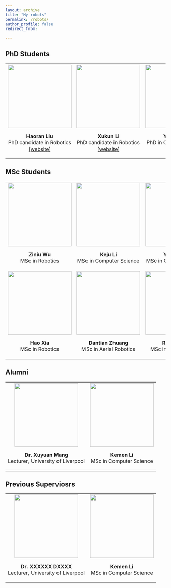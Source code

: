 ```yaml
---
layout: archive
title: "My robots"
permalink: /robots/
author_profile: false
redirect_from:

---
```

## PhD Students

<html>
    <table style="margin-left: auto; margin-right: auto; border: none">
        <tr style="border: none">
            <td style="border: none">
                <div align="center" id="member">
                <img src="/site/images/p7.png" width="200px">
                <p>
                <div align="center"><b>Haoran Liu</b></div>
                <div align="center">PhD candidate in Robotics</div> 
                <div align="center"><a href="https://robodd.github.io/site/">[website]</a></div> 
                </p>
                </div>
            </td>
            <td style="border: none">
                <div align="center" id="member">
                <img src="/site/images/p15.png" width="200px">
                <p>
                <div align="center"><b>Xukun Li</b></div>
                <div align="center">PhD candidate in Robotics</div>
                <div align="center"><a href="https://robodd.github.io/site/">[website]</a></div>
                </p>
                </div>
            </td>
            <td style="border: none">
                <div align="center" id="member">
                <img src="/site/images/p7.png" width="200px">
                <p>
                <div align="center"><b>Yutian Chu</b></div>
                <div align="center">PhD in Computer Science</div>
                <div align="center"><a href="https://robodd.github.io/site/">[website]</a></div>
                </p>
                </div>
            </td>
            <td style="border: none">
                <div align="center" id="member">
                <img src="/site/images/p7.png" width="200px">
                <p>
                <div align="center"><b>Xiaoyu Wan</b></div>
                <div align="center">MSc in Robotics</div> 
                </p>
                </div>
            </td>
        </tr>
    </table>
</html>


## MSc Students
<html>
    <table style="margin-left: auto; margin-right: auto; border: none">
        <tr style="border: none">
            <td style="border: none">
                <div align="center" id="member">
                <img src="/site/images/p15.png" width="200px">
                <p>
                <div align="center"><b>Ziniu Wu</b></div>
                <div align="center">MSc in Robotics</div> 
                </p>
                </div>
            </td>
            <td style="border: none">
                <div align="center" id="member">
                <img src="/site/images/p7.png" width="200px">
                <p>
                <div align="center"><b>Keju Li</b></div>
                <div align="center">MSc in Computer Science</div> 
                </p>
                </div>
            </td>
            <td style="border: none">
                <div align="center" id="member">
                <img src="/site/images/p15.png" width="200px">
                <p>
                <div align="center"><b>Yutian Chu</b></div>
                <div align="center">MSc in Computer Science</div> 
                </p>
                </div>
            </td>
            <td style="border: none">
                <div align="center" id="member">
                <img src="/site/images/p7.png" width="200px">
                <p>
                <div align="center"><b>Xiaoyu Wan</b></div>
                <div align="center">MSc in Robotics</div> 
                </p>
                </div>
            </td>
        </tr>
        <tr style="border: none">
            <td style="border: none">
                <div align="center" id="member">
                <img src="/site/images/p7.png" width="200px">
                <p>
                <div align="center"><b>Hao Xia</b></div>
                <div align="center">MSc in Robotics</div> 
                </p>
                </div>
            </td>
            <td style="border: none">
                <div align="center" id="member">
                <img src="/site/images/p15.png" width="200px">
                <p>
                <div align="center"><b>Dantian Zhuang</b></div>
                <div align="center">MSc in Aerial Robotics</div> 
                </p>
                </div>
            </td>
            <td style="border: none">
                <div align="center" id="member">
                <img src="/site/images/p7.png" width="200px">
                <p>
                <div align="center"><b>Ritian Wang</b></div>
                <div align="center">MSc in Aerial Robotics</div> 
                </p>
                </div>
            </td>
        </tr>
    </table>
</html>


## Alumni

<html>
    <table style="margin-left: auto; margin-right: auto; border: none">
        <tr style="border: none">
            <td style="border: none">
                <div align="center" id="member">
                <img src="/site/images/p7.png" width="200px">
                <p>
                <div align="center"><b>Dr. Xuyuan Mang</b></div>
                <div align="center">Lecturer, University of Liverpool</div> 
                </p>
                </div>
            </td>
            <td style="border: none">
                <div align="center" id="member">
                <img src="/site/images/p7.png" width="200px">
                <p>
                <div align="center"><b>Kemen Li</b></div>
                <div align="center">MSc in Computer Science</div> 
                </p>
                </div>
            </td>
        </tr>
    </table>
</html>


## Previous Superviosrs

<html>
    <table style="margin-left: auto; margin-right: auto; border: none">
        <tr style="border: none">
            <td style="border: none">
                <div align="center" id="member">
                <img src="/site/images/p7.png" width="200px">
                <p>
                <div align="center"><b>Dr. XXXXXX DXXXX</b></div>
                <div align="center">Lecturer, University of Liverpool</div> 
                </p>
                </div>
            </td>
            <td style="border: none">
                <div align="center" id="member">
                <img src="/site/images/p7.png" width="200px">
                <p>
                <div align="center"><b>Kemen Li</b></div>
                <div align="center">MSc in Computer Science</div> 
                </p>
                </div>
            </td>
        </tr>
    </table>
</html>
